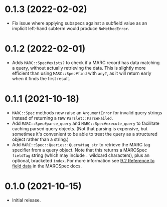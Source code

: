 # 0.1.3 (2022-02-02)

- Fix issue where applying subspecs against a subfield value as an implicit
  left-hand subterm would produce `NoMethodError`.

# 0.1.2 (2022-02-01)

- Adds `MARC::Spec#exists?` to check if a MARC record has data matching a
  query, without actually retrieving the data. This is slightly more efficient
  than using `MARC::Spec#find` with `any?`, as it will return early when it 
  finds the first result.

# 0.1.1 (2021-10-18)

- `MARC::Spec` methods now raise an `ArgumentError` for invalid query strings
  instead of returning a raw `Parslet::ParseFailed`.
- Add `MARC::Spec#parse_query` and `MARC::Spec#execute_query` to facilitate
  caching parsed query objects. (Not that parsing is expensive, but sometimes
  it's convenient to be able to treat the query as a structured object rather
  than a string.)
- Add `MARC::Spec::Queries::Query#tag_str` to retrieve the MARC tag specifier
  from a query object. Note that this returns a MARCSpec `fieldTag` string
  (which may include `.` wildcard characters), plus an optional, bracketed
  `index`. For more information see 
  [9.2 Reference to field data](http://marcspec.github.io/MARCspec/marc-spec.html#reference-to-field-data)
  in the MARCSpec docs.

# 0.1.0 (2021-10-15)

- Initial release.
